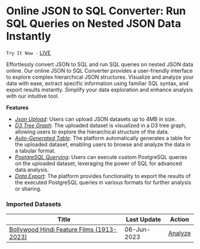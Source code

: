 # Online JSON to SQL Converter: Run SQL Queries on Nested JSON Data Instantly

 `Try It Now -` [LIVE](https://www.codeflu.com/postgreson/new)

Effortlessly convert JSON to SQL and run SQL queries on nested JSON data online. Our online JSON to SQL Converter provides a user-friendly interface to explore complex hierarchical JSON structures. Visualize and analyze your data with ease, extract specific information using familiar SQL syntax, and export results instantly. Simplify your data exploration and enhance analysis with our intuitive tool.

**Features**
 
 - *<ins>Json Upload</ins>*: Users can upload JSON datasets up to 4MB in size.
 -  *<ins>D3 Tree Graph</ins>*: The uploaded dataset is visualized in a D3 tree graph, allowing users to explore the hierarchical structure of the
   data.
  - <ins>*Auto-Generated Table</ins>*: The platform automatically generates a table for the uploaded dataset, enabling users to browse and analyze the
   data in a tabular format.
  - *<ins>PostgreSQL Querying</ins>*: Users can execute custom PostgreSQL queries on the uploaded dataset, leveraging the power of SQL for advanced data
   analysis.
  - *<ins>Data Export</ins>*: The platform provides functionality to export the results of the executed PostgreSQL queries in various formats for
   further analysis or sharing.

### **Imported Datasets**

| Title | Last Update | Action
|--|--|--|
| [Bollywood Hindi Feature Films (1913-2023)](https://github.com/code-flu/postgreson/tree/main/datasets/Hindi_Feature_Films_(1913-2023).json) | 06-Jun-2023 | [Analyze](https://www.codeflu.com/postgreson/new)
